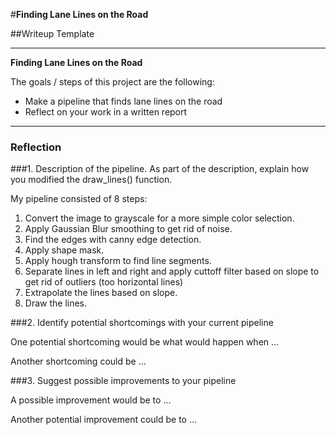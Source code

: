 #**Finding Lane Lines on the Road** 

##Writeup Template

---

**Finding Lane Lines on the Road**

The goals / steps of this project are the following:
* Make a pipeline that finds lane lines on the road
* Reflect on your work in a written report


[//]: # (Image References)

[image1]: ./examples/grayscale.jpg "Grayscale"

---

### Reflection

###1. Description of the pipeline. As part of the description, explain how you modified the draw_lines() function.

My pipeline consisted of 8 steps:
1. Convert the image to grayscale for a more simple color selection.
2. Apply Gaussian Blur smoothing to get rid of noise.
3. Find the edges with canny edge detection.
4. Apply shape mask.
5. Apply hough transform to find line segments.
6. Separate lines in left and right and apply cuttoff filter based on slope to get rid of outliers (too horizontal lines)
7. Extrapolate the lines based on slope.
8. Draw the lines.


###2. Identify potential shortcomings with your current pipeline


One potential shortcoming would be what would happen when ... 

Another shortcoming could be ...


###3. Suggest possible improvements to your pipeline

A possible improvement would be to ...

Another potential improvement could be to ...
